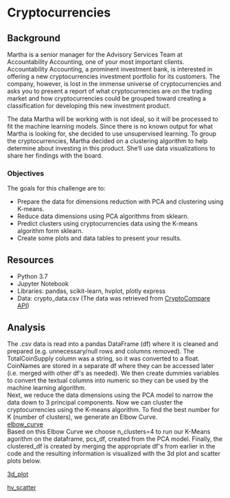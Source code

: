 # Cryptocurrencies

## Background
Martha is a senior manager for the Advisory Services Team at Accountability Accounting, one of your most important clients. Accountability Accounting, a prominent investment bank, is interested in offering a new cryptocurrencies investment portfolio for its customers. The company, however, is lost in the immense universe of cryptocurrencies and asks you to present a report of what cryptocurrencies are on the trading market and how cryptocurrencies could be grouped toward creating a classification for developing this new investment product.

The data Martha will be working with is not ideal, so it will be processed to fit the machine learning models. Since there is no known output for what Martha is looking for, she decided to use unsupervised learning. To group the cryptocurrencies, Martha decided on a clustering algorithm to help determine about investing in this product. She’ll use data visualizations to share her findings with the board.

### Objectives
The goals for this challenge are to:

* Prepare the data for dimensions reduction with PCA and clustering using K-means.
* Reduce data dimensions using PCA algorithms from sklearn.
* Predict clusters using cryptocurrencies data using the K-means algorithm form sklearn.
* Create some plots and data tables to present your results.

## Resources
* Python 3.7
* Jupyter Notebook
* Libraries:  pandas, scikit-learn, hvplot, plotly express
* Data: crypto_data.csv (The data was retrieved from [CryptoCompare API](https://min-api.cryptocompare.com/data/all/coinlist))

## Analysis
The .csv data is read into a pandas DataFrame (df) where it is cleaned and prepared (e.g. unnecessary/null rows and columns removed).  The TotalCoinSupply column was a string, so it was converted to a float.  CoinNames are stored in a separate df where they can be accessed later (i.e. merged with other df's as needed).  We then create dummies variables to convert the textual columns into numeric so they can be used by the machine learning algorithm.  
Next, we reduce the data dimensions using the PCA model to narrow the data down to 3 principal components.  Now we can cluster the cryptocurrencies using the K-means algorithm.  To find the best number for K (number of clusters), we generate an Elbow Curve.  <br>
[elbow_curve](Images/elbow_curve.png) <br>
Based on this Elbow Curve we choose n_clusters=4 to run our K-Means agorithm on the dataframe, pcs_df, created from the PCA model.  Finally, the clustered_df is created by merging the appropriate df's from earlier in the code and the resulting information is visualized with the 3d plot and scatter plots below. <br>

[3d_plot](Images/3d_plot.png)<br>

[hv_scatter](Images/hv_scatter.png)
